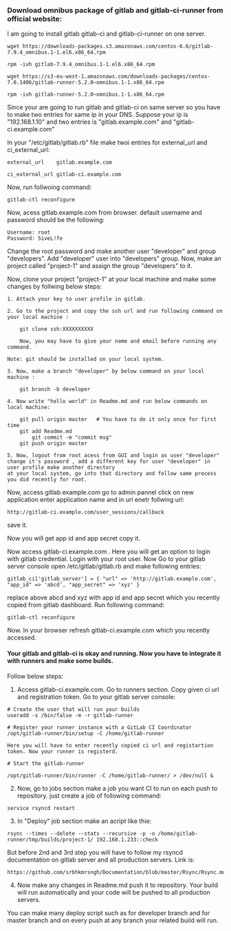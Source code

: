 ### Download omnibus package of gitlab and gitlab-ci-runner from official website:

I am going to install gitlab gitlab-ci and gitlab-ci-runner on one server.

```
wget https://downloads-packages.s3.amazonaws.com/centos-6.6/gitlab-7.9.4_omnibus.1-1.el6.x86_64.rpm

rpm -ivh gitlab-7.9.4_omnibus.1-1.el6.x86_64.rpm

wget https://s3-eu-west-1.amazonaws.com/downloads-packages/centos-7.0.1406/gitlab-runner-5.2.0~omnibus.1-1.x86_64.rpm

rpm -ivh gitlab-runner-5.2.0~omnibus.1-1.x86_64.rpm

```
Since your are going to run gitlab and gitlab-ci on same server so you have to make two entries for same ip in your DNS. Suppose your ip is "192.168.1.10" and two entries is "gitlab.example.com" and "gitlab-ci.example.com"

In your "/etc/gitlab/gitlab.rb" file make twoi entries for external_url and ci_external_url:

```
external_url	gitlab.example.com

ci_external_url	gitlab-ci.example.com

```

Now, run follwoing command:
```
gitlab-ctl reconfigure
```

Now, acess gitlab.example.com from browser. default username and password should be the following:

```
Username: root 
Password: 5iveL!fe
```
Change the root password and make another user "developer" and group "developers". Add "developer" user into "developers" group. Now, make an project called "project-1" and assign the group "developers" to it.

Now, clone your project "project-1" at your local machine and make some changes by follwing below steps:

```
1. Attach your key to user profile in gitlab.

2. Go to the project and copy the ssh url and run following command on your local machine :

    git clone ssh:XXXXXXXXXX

    Now, you may have to give your name and email before running any command.

Note: git should be installed on your local system.

3. Now, make a branch "developer" by below command on your local machine :

    git branch -b developer

4. Now write "hello world" in Readme.md and run below commands on local machine:

	git pull origin master   # You have to do it only once for first time    
	git add Readme.md
    	git commit -m "commit msg"
	git push origin master

5. Now, logout from root acess from GUI and login as user "developer"  change it's password , add a different key for user "developer" in user profile make another directory 
at your local system, go into that directory and follow same process you did recently for root. 
```

Now, access gitlab.example.com go to admin pannel click on new application enter application name and in url enetr follwing url:

```
http://gitlab-ci.example.com/user_sessions/callback
```
save it.

Now you will get app id and app secret copy it.

Now access gitlab-ci.example.com . Here you will get an option to login with gitlab credential. Login with your root user. Now Go to your gitlab server console open /etc/gitlab/gitlab.rb and make following entries:

```
gitlab_ci['gitlab_server'] = { "url" => 'http://gitlab.example.com', "app_id" => 'abcd', "app_secret" => 'xyz' }
```
replace above abcd and xyz with app id and app secret which you recently copied from gitlab dashboard. Run following command:

```
gitlab-ctl reconfigure
```
Now. In your browser refresh gitlab-ci.example.com which you recently accessed.

#### Your gitlab and gitlab-ci is okay and running. Now you have to integrate it with runners and make some builds.

Follow below steps:

1. Access gitlab-ci.example.com. Go to runners section. Copy given ci url and registration token. Go to your gitlab server console:

```
# Create the user that will run your builds
useradd -s /bin/false -m -r gitlab-runner

# Register your runner instance with a GitLab CI Coordinator
/opt/gitlab-runner/bin/setup -C /home/gitlab-runner

Here you will have to enter recently copied ci url and registartion token. Now your runner is registerd.

# Start the gitlab-runner

/opt/gitlab-runner/bin/runner -C /home/gitlab-runner/ > /dev/null &
```
2. Now, go to jobs section make a job you want CI to run on each push to repository. just create a job of following command:

```
service rsyncd restart
```
3. In "Deploy" job section make an acript like thie:

```
rsync --times --delete --stats --recursive -p -o /home/gitlab-runner/tmp/builds/project-1/ 192.168.1.233::check
```
But before 2nd and 3rd step you will have to follow my rsyncd documentation on gitlab server and all production servers. Link is:

```
https://github.com/srbhkmrsngh/Documentation/blob/master/Rsync/Rsync.md
```

4. Now make any changes in Readme.md push it to repository. Your build will run automatically and your code will be pushed to all production servers. 

You can make many deploy script such as for developer branch and for master branch and on every push at any branch your related build will run.
